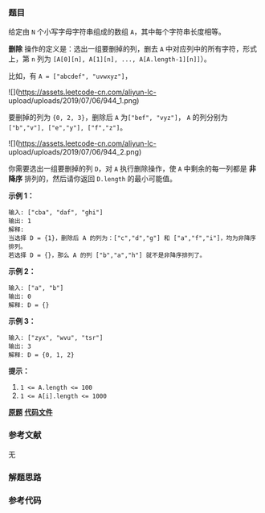 ### 题目
给定由 `N` 个小写字母字符串组成的数组 `A`，其中每个字符串长度相等。

**删除** 操作的定义是：选出一组要删掉的列，删去 `A` 中对应列中的所有字符，形式上，第 `n` 列为 `[A[0][n], A[1][n],
..., A[A.length-1][n]]`）。

比如，有 `A = ["abcdef", "uvwxyz"]`，

![](https://assets.leetcode-cn.com/aliyun-lc-
upload/uploads/2019/07/06/944_1.png)

要删掉的列为 `{0, 2, 3}`，删除后 `A` 为`["bef", "vyz"]`， `A` 的列分别为`["b","v"], ["e","y"],
["f","z"]`。

![](https://assets.leetcode-cn.com/aliyun-lc-
upload/uploads/2019/07/06/944_2.png)

你需要选出一组要删掉的列 `D`，对 `A` 执行删除操作，使 `A` 中剩余的每一列都是 **非降序**  排列的，然后请你返回 `D.length`
的最小可能值。



**示例 1：**

    
    
    输入: ["cba", "daf", "ghi"]
    输出: 1
    解释:
    当选择 D = {1}，删除后 A 的列为：["c","d","g"] 和 ["a","f","i"]，均为非降序排列。
    若选择 D = {}，那么 A 的列 ["b","a","h"] 就不是非降序排列了。
    

**示例 2：**

    
    
    输入: ["a", "b"]
    输出: 0
    解释: D = {}
    

**示例 3：**

    
    
    输入: ["zyx", "wvu", "tsr"]
    输出: 3
    解释: D = {0, 1, 2}
    



**提示：**

  1. `1 <= A.length <= 100`
  2. `1 <= A[i].length <= 1000`

 **[原题](https://leetcode-cn.com/problems/delete-columns-to-make-sorted/)**    **[代码文件]()**


### 参考文献
无

### 解题思路




### 参考代码

```go


```




